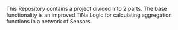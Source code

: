 This Repository contains a project divided into 2 parts. The base functionality is an improved TiNa Logic for calculating aggregation functions in a network of Sensors.
